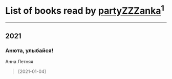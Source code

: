 # List of books read by [partyZZZanka](http://vk.com/id9315852)<sup>1</sup>
---

## 2021

### Анюта, улыбайся!
Анна Летняя
> [2021-01-04] 



